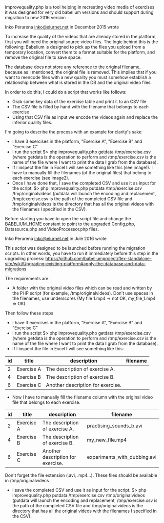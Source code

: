 improvequality.php is a tool helping in recreating video media of exercises  
it was designed for very old babelium versions and should support during migration to new 2016 version


Inko Perurena <inko@elurnet.net> in December 2015 wrote

To increase the quality of the videos that are already stored in the platform, first you will need the original source video files. The logic behind this is the following: Babelium is designed to pick up the files you upload from a temporary location, convert them to a format suitable for the platform, and remove the original file to save space.

The database does not store any reference to the original filename, because as I mentioned, the original file is removed. This implies that if you want to reencode files with a new quality you must somehow establish a relationship between what is stored in the DB and the original video files.

In order to do this, I could do a script that works like follows:
* Grab some key data of the exercise table and print it to an CSV file
* The CSV file is filled by hand with the filename that belongs to each exercise
* Using that CSV file as input we encode the videos again and replace the inferior quality files. 

I'm going to describe the process with an example for clarity's sake:
* I have 3 exercises in the platform, "Exercise A", "Exercise B" and "Exercise C"
* I run the script $> php improvequality.php getdata /tmp/exercise.csv (where getdata is the operation to perform and /tmp/exercise.csv is the name of the file where I want to print the data I grab from the database).
* If I inspect the file in Excel I will see something like this (see image1). I have to manually fill the filenames (of the original files) that belong to each exercise (see image2).
* Once I have done that, I save the completed CSV and use it as input for the script. $> php improvequality.php putdata /tmp/exercise.csv /tmp/originalvideos (putdata will launch the encoding and replacement, /tmp/exercise.csv is the path of the completed CSV file and /tmp/originalvideos is the directory that has all the original videos with the filenames I specified in the CSV).


Before starting you have to open the script file and change the BABELIUM_HOME constant to point to the upgraded Config.php, Datasource.php and VideoProcessor.php files.  



Inko Perurena <inko@elurnet.net> in Jule 2016 wrote

This script was designed to be launched before running the migration scripts. In other words, you have to run it immediately before this step in the upgrading process: https://github.com/babeliumproject/flex-standalone-site/wiki/Upgrading-existing-platform#apply-the-database-and-data-migrations

The requirements are
* A folder with the original video files which can be read and written by the PHP script (for example, /tmp/originalvideos). Don't use spaces in the filenames, use underscores (My file 1.mp4 => not OK, my_file_1.mp4 => OK).

Then follow these steps
* I have 3 exercises in the platform, "Exercise A", "Exercise B" and "Exercise C"
* I run the script $> php improvequality.php getdata /tmp/exercise.csv (where getdata is the operation to perform and /tmp/exercise.csv is the name of the file where I want to print the data I grab from the database).
* If I inspect the file in Excel I will see something like this:
  
| id   | title      | description                         | filename 
------ | ---------- | ----------------------------------- | ---------------------------------
| 2    | Exercise A | The description of exercise A.      |                
| 4    | Exercise B | The description of exercise B.      |                
| 6    | Exercise C | Another description for exercise.   |                

* Now I have to manually fill the filename column with the original video file that belongs to each exercise.

| id   | title      | description                         | filename                          
------ | ---------- | ----------------------------------- | ---------------------------------
| 2    | Exercise A | The description of exercise A.      | practising_sounds_b.avi           
| 4    | Exercise B | The description of exercise B.      | my_new_file.mp4                   
| 6    | Exercise C | Another description for exercise.   | experiments_with_dubbing.avi 

Don't forget the file extension (.avi, .mp4...). These files should be available in /tmp/originalvideos
* I save the completed CSV and use it as input for the script. $> php improvequality.php putdata /tmp/exercise.csv /tmp/originalvideos (putdata will launch the encoding and replacement, /tmp/exercise.csv is the path of the completed CSV file and /tmp/originalvideos is the directory that has all the original videos with the filenames I specified in the CSV).
